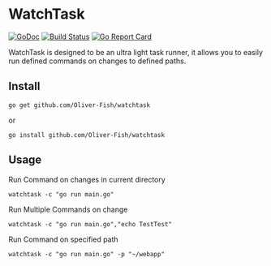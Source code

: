 # WatchTask

[![GoDoc](https://godoc.org/github.com/Oliver-Fish/watchtask?status.png)](https://godoc.org/github.com/Oliver-Fish/watchtask)
[![Build Status](https://travis-ci.org/Oliver-Fish/watchtask.svg?branch=master)](https://travis-ci.org/Oliver-Fish/watchtask)
[![Go Report Card](https://goreportcard.com/badge/github.com/Oliver-Fish/watchtask)](https://goreportcard.com/report/github.com/Oliver-Fish/watchtask)

WatchTask is designed to be an ultra light task runner, it allows you to easily run defined commands on changes to defined paths.

## Install
```
go get github.com/Oliver-Fish/watchtask
```
or
```
go install github.com/Oliver-Fish/watchtask
```
## Usage
Run Command on changes in current directory
```
watchtask -c "go run main.go"
```
Run Multiple Commands on change
```
watchtask -c "go run main.go","echo TestTest"
```
Run Command on specified path 
```
watchtask -c "go run main.go" -p "~/webapp"
```
